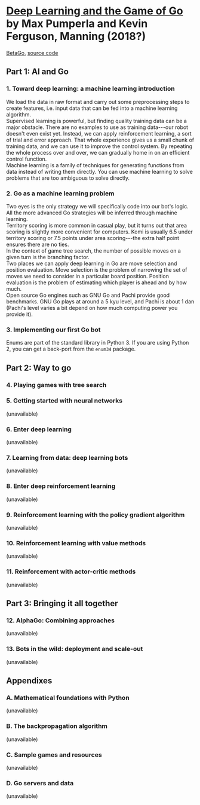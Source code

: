 # [Deep Learning and the Game of Go][homepage] by Max Pumperla and Kevin Ferguson, Manning (2018?)

[BetaGo][betago], [source code][source_code]

[homepage]: https://www.manning.com/books/deep-learning-and-the-game-of-go
[betago]: https://github.com/maxpumperla/betago
[source_code]: https://github.com/maxpumperla/deep_learning_and_the_game_of_go

## Part 1: AI and Go

### 1. Toward deep learning: a machine learning introduction

We load the data in raw format and carry out some preprocessing steps to create
 features, i.e. input data that can be fed into a machine learning
 algorithm.<br>
Supervised learning is powerful, but finding quality training data can be a
 major obstacle. There are no examples to use as training data---our robot
 doesn't even exist yet. Instead, we can apply reinforcement learning, a sort of
 trial and error approach. That whole experience gives us a small chunk of
 training data, and we can use it to improve the control system. By repeating
 the whole process over and over, we can gradually home in on an efficient
 control function.<br>
Machine learning is a family of techniques for generating functions from data
 instead of writing them directly. You can use machine learning to solve
 problems that are too ambiguous to solve directly.

### 2. Go as a machine learning problem

Two eyes is the only strategy we will specifically code into our bot's logic.
 All the more advanced Go strategies will be inferred through machine
 learning.<br>
Territory scoring is more common in casual play, but it turns out that area
 scoring is slightly more convenient for computers. Komi is usually 6.5 under
 territory scoring or 7.5 points under area scoring---the extra half point
 ensures there are no ties.<br>
In the context of game tree search, the number of possible moves on a given turn
 is the branching factor.<br>
Two places we can apply deep learning in Go are move selection and position
 evaluation. Move selection is the problem of narrowing the set of moves we need
 to consider in a particular board position. Position evaluation is the problem
 of estimating which player is ahead and by how much.<br>
Open source Go engines such as GNU Go and Pachi provide good benchmarks. GNU Go
 plays at around a 5 kyu level, and Pachi is about 1 dan (Pachi's level varies a
 bit depend on how much computing power you provide it).

### 3. Implementing our first Go bot

Enums are part of the standard library in Python 3. If you are using Python 2,
 you can get a back-port from the `enum34` package.

## Part 2: Way to go

### 4. Playing games with tree search

### 5. Getting started with neural networks

(unavailable)

### 6. Enter deep learning

(unavailable)

### 7. Learning from data: deep learning bots

(unavailable)

### 8. Enter deep reinforcement learning

(unavailable)

### 9. Reinforcement learning with the policy gradient algorithm

(unavailable)

### 10. Reinforcement learning with value methods

(unavailable)

### 11. Reinforcement with actor-critic methods

(unavailable)

## Part 3: Bringing it all together

### 12. AlphaGo: Combining approaches

(unavailable)

### 13. Bots in the wild: deployment and scale-out

(unavailable)

## Appendixes

### A. Mathematical foundations with Python

(unavailable)

### B. The backpropagation algorithm

(unavailable)

### C. Sample games and resources

(unavailable)

### D. Go servers and data

(unavailable)


